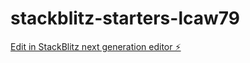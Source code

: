 # stackblitz-starters-lcaw79

[Edit in StackBlitz next generation editor ⚡️](https://stackblitz.com/~/github.com/maanasaprathap/stackblitz-starters-lcaw79)